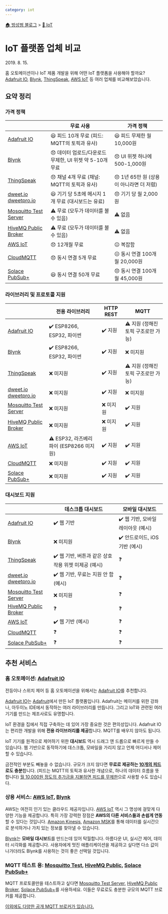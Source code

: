 ```yaml
---
category: iot
---
```


[🏠 방성범 블로그](/README.md) > [🛜 IoT](/iot.md)

# IoT 플랫폼 업체 비교

<time id="published" datetime="2019-08-15">2019. 8. 15.</time>

홈 오토메이션이나 IoT 제품 개발을 위해 어떤 IoT 플랫폼을 사용해야 할까요? [Adafruit IO](https://io.adafruit.com/), [Blynk](https://blynk.io), [ThingSpeak](https://thingspeak.com/), [AWS IoT](https://aws.amazon.com/iot/) 등 여러 업체를 비교해보았습니다.

## 요약 정리

### 가격 정책

|                                                                       | 무료 사용                                                | 가격 정책                                |
| --------------------------------------------------------------------- | -------------------------------------------------------- | ---------------------------------------- |
| [Adafruit IO](https://io.adafruit.com/)                               | 😃 피드 10개 무료 (피드: MQTT의 토픽과 유사)             | 😃 피드 무제한 월 10,000원               |
| [Blynk](https://blynk.io)                                             | 😞 데이터 업로드/다운로드 무제한, UI 위젯 약 5-10개 무료 | 😞 UI 위젯 하나에 500-1,000원            |
| [ThingSpeak](https://thingspeak.com/)                                 | 😞 채널 4개 무료 (채널: MQTT의 토픽과 유사)              | 😞 1년 65만 원 (상용이 아니라면 더 저렴) |
| [dweet.io](http://dweet.io/)<br />[dweetpro.io](https://dweetpro.io/) | 😃 기기 당 5초에 메시지 1개 무료 (대시보드는 유료)       | 😞 기기 당 월 2,000원                    |
| [Mosquitto Test Server](https://test.mosquitto.org/)                  | ⚠️ 무료 (모두가 데이터를 볼 수 있음)                     | ⚠️ 없음                                  |
| [HiveMQ Public Broker](http://www.mqtt-dashboard.com/)                | ⚠️ 무료 (모두가 데이터를 볼 수 있음)                     | ⚠️ 없음                                  |
| [AWS IoT](https://aws.amazon.com/iot/)                                | 😞 12개월 무료                                           | 😐 복잡함                                |
| [CloudMQTT](https://www.cloudmqtt.com/)                               | 😞 동시 연결 5개 무료                                    | 😐 동시 연결 100개 월 20,000원           |
| [Solace PubSub+](https://solace.com/cloud/)                           | 😃 동시 연결 50개 무료                                   | 😞 동시 연결 100개 월 45,000원           |

### 라이브러리 및 프로토콜 지원

|                                                                       | 전용 라이브러리                         | HTTP REST | MQTT                                |
| --------------------------------------------------------------------- | --------------------------------------- | --------- | ----------------------------------- |
| [Adafruit IO](https://io.adafruit.com/)                               | ✔️ ESP8266, ESP32, 파이썬               | ✔️ 지원   | ⚠️ 지원 (정해진 토픽 구조로만 가능) |
| [Blynk](https://blynk.io)                                             | ✔️ ESP8266, ESP32, 파이썬               | ✔️ 지원   | ❌ 미지원                           |
| [ThingSpeak](https://thingspeak.com/)                                 | ❌ 미지원                               | ✔️ 지원   | ⚠️ 지원 (정해진 토픽 구조로만 가능) |
| [dweet.io](http://dweet.io/)<br />[dweetpro.io](https://dweetpro.io/) | ❌ 미지원                               | ✔️ 지원   | ❌ 미지원                           |
| [Mosquitto Test Server](https://test.mosquitto.org/)                  | ❌ 미지원                               | ❌ 미지원 | ✔️ 지원                             |
| [HiveMQ Public Broker](http://www.mqtt-dashboard.com/)                | ❌ 미지원                               | ❌ 미지원 | ✔️ 지원                             |
| [AWS IoT](https://aws.amazon.com/iot/)                                | ⚠️ ESP32, 라즈베리파이 (ESP8266 미지원) | ✔️ 지원   | ✔️ 지원                             |
| [CloudMQTT](https://www.cloudmqtt.com/)                               | ❌ 미지원                               | ✔️ 지원   | ✔️ 지원                             |
| [Solace PubSub+](https://solace.com/cloud/)                           | ❌ 미지원                               | ✔️ 지원   | ✔️ 지원                             |

### 대시보드 지원

|                                                                       | 데스크톱 대시보드                                    | 모바일 대시보드                    |
| --------------------------------------------------------------------- | ---------------------------------------------------- | ---------------------------------- |
| [Adafruit IO](https://io.adafruit.com/)                               | ✔️ 웹 기반                                           | ✔️ 웹 기반, 모바일 레이아웃 (예시) |
| [Blynk](https://blynk.io)                                             | ❌ 미지원                                            | ✔️ 안드로이드, iOS 기반 (예시)     |
| [ThingSpeak](https://thingspeak.com/)                                 | ✔️ 웹 기반, 버튼과 같은 상호 작용 위젯 미제공 (예시) | ❓                                 |
| [dweet.io](http://dweet.io/)<br />[dweetpro.io](https://dweetpro.io/) | ✔️ 웹 기반, 무료는 지원 안 함 (예시)                 | ❓                                 |
| [Mosquitto Test Server](https://test.mosquitto.org/)                  | ❌ 미지원                                            | ❓                                 |
| [HiveMQ Public Broker](http://www.mqtt-dashboard.com/)                | ❓                                                   | ❓                                 |
| [AWS IoT](https://aws.amazon.com/iot/)                                | ✔️ 웹 기반 (예시)                                    | ❓                                 |
| [CloudMQTT](https://www.cloudmqtt.com/)                               | ❓                                                   | ❓                                 |
| [Solace PubSub+](https://solace.com/cloud/)                           | ❓                                                   | ❓                                 |

## 추천 서비스

### 홈 오토메이션: [Adafruit IO](https://io.adafruit.com/)

전등이나 스위치 제어 등 홈 오토메이션을 위해서는 [Adafruit IO](https://io.adafruit.com/)를 추천합니다.

[Adafruit IO](https://io.adafruit.com/)는 [Adafruit](https://www.adafruit.com/)에서 만든 IoT 플랫폼입니다. Adafruit는 메이커를 위한 강좌나, 아두이노 IDE에서 동작하는 여러 라이브러리를 만듭니다. 그리고 IoT와 관련된 여러 기기를 만드는 제조사로도 유명합니다.

IoT 환경을 집에서 직접 구축하는 데 있어 가장 중요한 것은 편의성입니다. Adafruit IO는 편리한 개발을 위해 **전용 라이브러리를 제공**합니다. MQTT를 배우지 않아도 됩니다.

IoT 기기를 원격으로 제어하기 위한 **대시보드** 역시 드래그 앤 드롭으로 빠르게 만들 수 있습니다. 웹 기반으로 동작하기에 데스크톱, 모바일을 가리지 않고 언제 어디서나 제어할 수 있습니다.

금전적인 부분도 빼놓을 수 없습니다. 규모가 크지 않다면 **무료로 제공하는 [10개의 피드](https://io.adafruit.com/)로도 충분**합니다. (피드는 MQTT의 토픽과 유사한 개념으로, 하나의 데이터 흐름을 뜻합니다) [월 10,000원 정도의 추가금을 지불하면 피드를 무제한](https://io.adafruit.com/plus)으로 사용할 수도 있습니다.

### 상용 서비스: [AWS IoT](https://aws.amazon.com/iot/), [Blynk](https://blynk.io/)

AWS는 여전히 인기 있는 클라우드 제공자입니다. [AWS IoT](https://aws.amazon.com/iot/) 역시 그 명성에 걸맞게 다양한 기능을 제공합니다. 특히 가장 강력한 장점은 **AWS의 다른 서비스들과 손쉽게 연동**할 수 있다는 것입니다. [Amazon Kinesis](https://aws.amazon.com/kinesis/), [Amazon MSK](https://aws.amazon.com/msk/)를 통해 데이터를 실시간으로 분석하거나 가치 있는 정보를 찾아낼 수 있습니다.

[Blynk](https://blynk.io/)는 **모바일 대시보드**를 만드는데 있어 탁월합니다. 아름다운 UI, 실시간 제어, 데이터 시각화를 제공합니다. 사용자에게 멋진 애플리케이션을 제공하고 싶다면 다소 값이 나가더라도 Blynk를 사용하는 것이 좋은 선택일 것입니다.

### MQTT 테스트 용: [Mosquitto Test](https://test.mosquitto.org/), [HiveMQ Public](http://www.mqtt-dashboard.com/), [Solace PubSub+](https://solace.com/cloud/)

MQTT 프로토콜만을 테스트하고 싶다면 [Mosquitto Test Server](https://test.mosquitto.org/), [HiveMQ Public Broker](http://www.mqtt-dashboard.com/), [Solace PubSub+](https://solace.com/cloud/)를 사용하세요. 이들은 무료로도 충분한 규모의 MQTT 브로커를 제공합니다.

[이외에도 다양한 공개 MQTT 브로커가 있습니다.](https://github.com/mqtt/mqtt.github.io/wiki/public_brokers)
